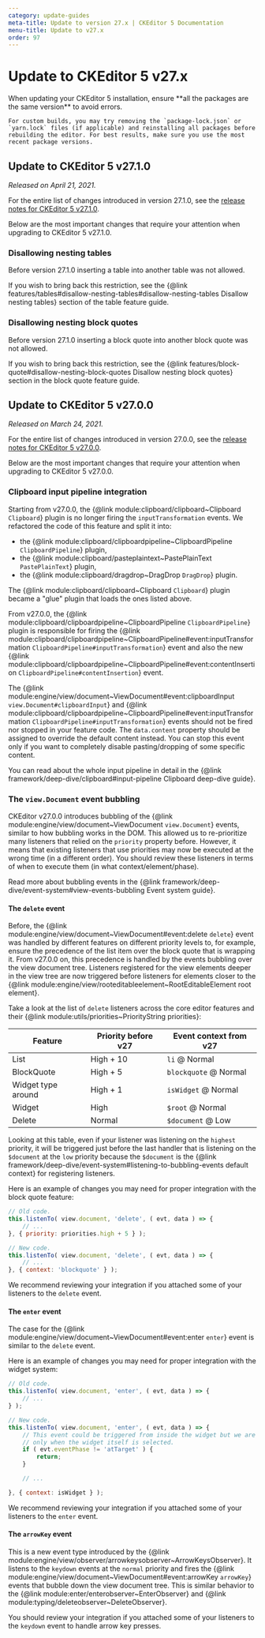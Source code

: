 ```yaml
---
category: update-guides
meta-title: Update to version 27.x | CKEditor 5 Documentation
menu-title: Update to v27.x
order: 97
---
```


# Update to CKEditor&nbsp;5 v27.x

<info-box>
	When updating your CKEditor&nbsp;5 installation, ensure **all the packages are the same version** to avoid errors.

	For custom builds, you may try removing the `package-lock.json` or `yarn.lock` files (if applicable) and reinstalling all packages before rebuilding the editor. For best results, make sure you use the most recent package versions.
</info-box>

## Update to CKEditor&nbsp;5 v27.1.0

_Released on April 21, 2021._

For the entire list of changes introduced in version 27.1.0, see the [release notes for CKEditor&nbsp;5 v27.1.0](https://github.com/ckeditor/ckeditor5/releases/tag/v27.1.0).

Below are the most important changes that require your attention when upgrading to CKEditor&nbsp;5 v27.1.0.

### Disallowing nesting tables

Before version 27.1.0 inserting a table into another table was not allowed.

If you wish to bring back this restriction, see the {@link features/tables#disallow-nesting-tables#disallow-nesting-tables Disallow nesting tables} section of the table feature guide.

### Disallowing nesting block quotes

Before version 27.1.0 inserting a block quote into another block quote was not allowed.

If you wish to bring back this restriction, see the {@link features/block-quote#disallow-nesting-block-quotes Disallow nesting block quotes} section in the block quote feature guide.

## Update to CKEditor&nbsp;5 v27.0.0

_Released on March 24, 2021._

For the entire list of changes introduced in version 27.0.0, see the [release notes for CKEditor&nbsp;5 v27.0.0](https://github.com/ckeditor/ckeditor5/releases/tag/v27.0.0).

Below are the most important changes that require your attention when upgrading to CKEditor&nbsp;5 v27.0.0.

### Clipboard input pipeline integration

Starting from v27.0.0, the {@link module:clipboard/clipboard~Clipboard `Clipboard`} plugin is no longer firing the `inputTransformation` events. We refactored the code of this feature and split it into:

* the {@link module:clipboard/clipboardpipeline~ClipboardPipeline `ClipboardPipeline`} plugin,
* the {@link module:clipboard/pasteplaintext~PastePlainText `PastePlainText`} plugin,
* the {@link module:clipboard/dragdrop~DragDrop `DragDrop`} plugin.

The {@link module:clipboard/clipboard~Clipboard `Clipboard`} plugin became a "glue" plugin that loads the ones listed above.

From v27.0.0, the {@link module:clipboard/clipboardpipeline~ClipboardPipeline `ClipboardPipeline`} plugin is responsible for firing the {@link module:clipboard/clipboardpipeline~ClipboardPipeline#event:inputTransformation `ClipboardPipeline#inputTransformation`} event and also the new {@link module:clipboard/clipboardpipeline~ClipboardPipeline#event:contentInsertion `ClipboardPipeline#contentInsertion`} event.

The {@link module:engine/view/document~ViewDocument#event:clipboardInput `view.Document#clipboardInput`} and {@link module:clipboard/clipboardpipeline~ClipboardPipeline#event:inputTransformation `ClipboardPipeline#inputTransformation`} events should not be fired nor stopped in your feature code. The `data.content` property should be assigned to override the default content instead. You can stop this event only if you want to completely disable pasting/dropping of some specific content.

You can read about the whole input pipeline in detail in the {@link framework/deep-dive/clipboard#input-pipeline Clipboard deep-dive guide}.

### The `view.Document` event bubbling

CKEditor v27.0.0 introduces bubbling of the {@link module:engine/view/document~ViewDocument `view.Document`} events, similar to how bubbling works in the DOM. This allowed us to re-prioritize many listeners that relied on the `priority` property before. However, it means that existing listeners that use priorities may now be executed at the wrong time (in a different order). You should review these listeners in terms of when to execute them (in what context/element/phase).

Read more about bubbling events in the {@link framework/deep-dive/event-system#view-events-bubbling Event system guide}.

#### The `delete` event

Before, the {@link module:engine/view/document~ViewDocument#event:delete `delete`} event was handled by different features on different priority levels to, for example, ensure the precedence of the list item over the block quote that is wrapping it. From v27.0.0 on, this precedence is handled by the events bubbling over the view document tree. Listeners registered for the view elements deeper in the view tree are now triggered before listeners for elements closer to the {@link module:engine/view/rooteditableelement~RootEditableElement root element}.

Take a look at the list of `delete` listeners across the core editor features and their {@link module:utils/priorities~PriorityString priorities}:

| **Feature**        | **Priority before v27** | **Event context from v27** |
| ---                | ---                     | ---                        |
| List               | High + 10               | `li` @ Normal              |
| BlockQuote         | High + 5                | `blockquote` @ Normal      |
| Widget type around | High + 1                | `isWidget` @ Normal        |
| Widget             | High                    | `$root` @ Normal           |
| Delete             | Normal                  | `$document` @ Low          |

Looking at this table, even if your listener was listening on the `highest` priority, it will be triggered just before the last handler that is listening on the `$document` at the `low` priority because the `$document` is the {@link framework/deep-dive/event-system#listening-to-bubbling-events default context} for registering listeners.

Here is an example of changes you may need for proper integration with the block quote feature:

```js
// Old code.
this.listenTo( view.document, 'delete', ( evt, data ) => {
	// ...
}, { priority: priorities.high + 5 } );

// New code.
this.listenTo( view.document, 'delete', ( evt, data ) => {
	// ...
}, { context: 'blockquote' } );
```

We recommend reviewing your integration if you attached some of your listeners to the `delete` event.

#### The `enter` event

The case for the {@link module:engine/view/document~ViewDocument#event:enter `enter`} event is similar to the `delete` event.

Here is an example of changes you may need for proper integration with the widget system:

```js
// Old code.
this.listenTo( view.document, 'enter', ( evt, data ) => {
	// ...
} );

// New code.
this.listenTo( view.document, 'enter', ( evt, data ) => {
	// This event could be triggered from inside the widget but we are interested
	// only when the widget itself is selected.
	if ( evt.eventPhase != 'atTarget' ) {
		return;
	}

	// ...

}, { context: isWidget } );
```

We recommend reviewing your integration if you attached some of your listeners to the `enter` event.

#### The `arrowKey` event

This is a new event type introduced by the {@link module:engine/view/observer/arrowkeysobserver~ArrowKeysObserver}. It listens to the `keydown` events at the `normal` priority and fires the {@link module:engine/view/document~ViewDocument#event:arrowKey `arrowKey`} events that bubble down the view document tree. This is similar behavior to the {@link module:enter/enterobserver~EnterObserver} and {@link module:typing/deleteobserver~DeleteObserver}.

You should review your integration if you attached some of your listeners to the `keydown` event to handle arrow key presses.
